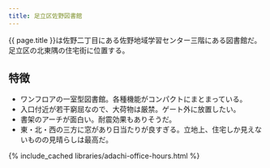 ```yaml
---
title: 足立区佐野図書館
---
```


{{ page.title }}は佐野二丁目にある佐野地域学習センター三階にある図書館だ。
足立区の北東隅の住宅街に位置する。

## 特徴

* ワンフロアの一室型図書館。各種機能がコンパクトにまとまっている。
* 入口付近が若干窮屈なので、大荷物は厳禁。ゲート外に放置したい。
* 書架のアーチが面白い。耐震効果もありそうだ。
* 東・北・西の三方に窓があり日当たりが良すぎる。立地上、住宅しか見えないものの見晴らしは最高だ。

{% include_cached libraries/adachi-office-hours.html %}
